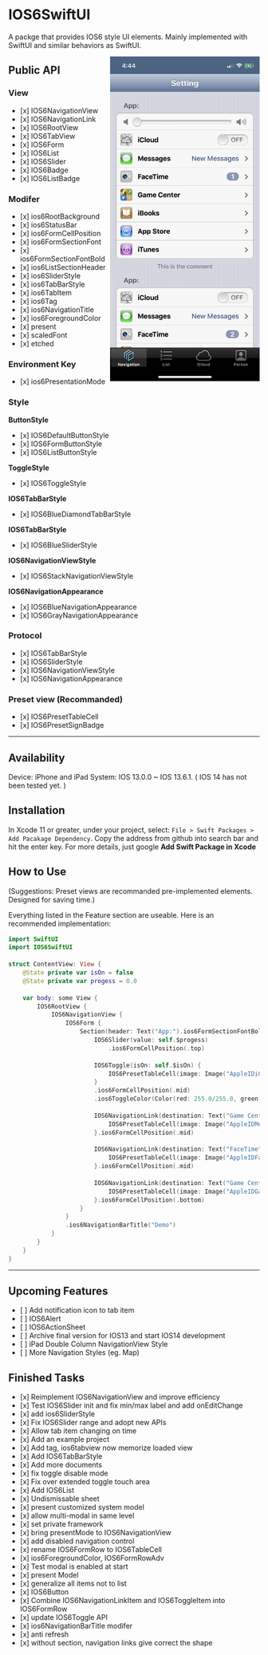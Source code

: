 # IOS6SwiftUI

A packge that provides IOS6 style UI elements. Mainly implemented with SwiftUI and similar behaviors as SwiftUI.

<img src="/example.png" width=300 align=right>

## Public API
### View
- \[x]  IOS6NavigationView
- \[x]  IOS6NavigationLink
- \[x]  IOS6RootView
- \[x]  IOS6TabView
- \[x]  IOS6Form
- \[x]  IOS6List
- \[x]  IOS6Slider
- \[x]  IOS6Badge
- \[x]  IOS6ListBadge

### Modifer
- \[x]  ios6RootBackground
- \[x]  ios6StatusBar
- \[x]  ios6FormCellPosition
- \[x]  ios6FormSectionFont
- \[x]  ios6FormSectionFontBold
- \[x]  ios6ListSectionHeader
- \[x]  ios6SliderStyle
- \[x]  ios6TabBarStyle
- \[x]  ios6TabItem
- \[x]  ios6Tag
- \[x]  ios6NavigationTitle
- \[x]  ios6ForegroundColor
- \[x]  present
- \[x]  scaledFont
- \[x]  etched

### Environment Key
- \[x]  ios6PresentationMode

### Style
**ButtonStyle**
- \[x]  IOS6DefaultButtonStyle
- \[x]  IOS6FormButtonStyle
- \[x]  IOS6ListButtonStyle

**ToggleStyle**
- \[x]  IOS6ToggleStyle

**IOS6TabBarStyle**
- \[x]  IOS6BlueDiamondTabBarStyle

**IOS6TabBarStyle**
- \[x]  IOS6BlueSliderStyle

**IOS6NavigationViewStyle**
- \[x]  IOS6StackNavigationViewStyle

**IOS6NavigationAppearance**
- \[x]  IOS6BlueNavigationAppearance
- \[x]  IOS6GrayNavigationAppearance

### Protocol
- \[x]  IOS6TabBarStyle
- \[x]  IOS6SliderStyle
- \[x]  IOS6NavigationViewStyle
- \[x]  IOS6NavigationAppearance

### Preset view (Recommanded)
- \[x]  IOS6PresetTableCell
- \[x]  IOS6PresetSignBadge

---
## Availability
Device: iPhone and iPad
System: IOS 13.0.0 ~ IOS 13.6.1. ( IOS 14 has not been tested yet. )

## Installation
In Xcode 11 or greater, under your project, select: `File > Swift Packages > Add Pacakage Dependency`. 
Copy the address from github into search bar and hit the enter key. For more details, just google **Add Swift Package in Xcode**

##  How to Use
(Suggestions: Preset views are recommanded pre-implemented elements. Designed for saving time.)

Everything listed in the Feature section are useable. Here is an recommended implementation:  

```Swift
import SwiftUI
import IOS6SwiftUI

struct ContentView: View {
    @State private var isOn = false
    @State private var progess = 0.0
    
    var body: some View {
        IOS6RootView {
            IOS6NavigationView {
                IOS6Form {
                    Section(header: Text("App:").ios6FormSectionFontBold(), footer: Text("This is the comment").ios6FormSectionFont()) {
                        IOS6Slider(value: self.$progess)
                            .ios6FormCellPosition(.top)
                        
                        IOS6Toggle(isOn: self.$isOn) {
                            IOS6PresetTableCell(image: Image("AppleIDiCloud"), title: "iCloud")
                        }
                        .ios6FormCellPosition(.mid)
                        .ios6ToggleColor(Color(red: 255.0/255.0, green: 127.0/255.0, blue: 2.0/255.0))
                        
                        IOS6NavigationLink(destination: Text("Game Center").ios6NavigationBarTitle("Game Center")) {
                            IOS6PresetTableCell(image: Image("AppleIDMessages"), title: "Messages", comment: "New Messages")
                        }.ios6FormCellPosition(.mid)
                        
                        IOS6NavigationLink(destination: Text("FaceTime").ios6NavigationBarTitle("FaceTime")) {
                            IOS6PresetTableCell(image: Image("AppleIDFaceTime"), title: "FaceTime", comment: IOS6ListBadge(text: "1"))
                        }.ios6FormCellPosition(.mid)
                        
                        IOS6NavigationLink(destination: Text("Game Center").ios6NavigationBarTitle("Game Center")) {
                            IOS6PresetTableCell(image: Image("AppleIDGameCenter"), title: "Game Center")
                        }.ios6FormCellPosition(.bottom)
                    }
                }
                .ios6NavigationBarTitle("Demo")
            }
        }
    }
}
```
---
## Upcoming Features
- \[ ] Add notification icon to tab item
- \[ ] IOS6Alert
- \[ ] IOS6ActionSheet
- \[ ] Archive final version for IOS13 and start IOS14 development
- \[ ] iPad Double Column NavigationView Style
- \[ ] More Navigation Styles (eg. Map)

## Finished Tasks
- \[x] Reimplement IOS6NavigationView and improve efficiency
- \[x] Test IOS6Slider init and fix min/max label and add onEditChange
- \[x] add ios6SliderStyle
- \[x] Fix IOS6Slider range and adopt new APIs
- \[x] Allow tab item changing on time
- \[x] Add an example project
- \[x] Add tag, ios6tabview now memorize loaded view
- \[x] Add IOS6TabBarStyle
- \[x] Add more documents
- \[x] fix toggle disable mode
- \[x] Fix over extended toggle touch area
- \[x] Add IOS6List
- \[x] Undismissable sheet
- \[x] present customized system model
- \[x] allow multi-modal in same level
- \[x] set private framework
- \[x] bring presentMode to IOS6NavigationView
- \[x] add disabled navigation control
- \[x] rename IOS6FormRow to IOS6TableCell
- \[x] ios6ForegroundColor, IOS6FormRowAdv
- \[x] Test modal is enabled at start
- \[x] present Model
- \[x] generalize all items not to list
- \[x] IOS6Button
- \[x] Combine IOS6NavigationLinkItem and IOS6ToggleItem into IOS6FormRow
- \[x] update IOS6Toggle API
- \[x] ios6NavigationBarTitle modifer
- \[x] anti refresh
- \[x] without section, navigation links give correct the shape
